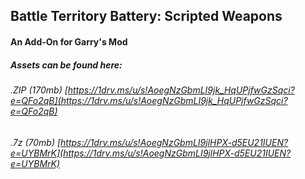## Battle Territory Battery: Scripted Weapons
#### An Add-On for  Garry's Mod
##### Assets can be found here:

###### .ZIP (170mb) [https://1drv.ms/u/s!AoegNzGbmLI9jk_HqUPjfwGzSqci?e=QFo2qB](https://1drv.ms/u/s!AoegNzGbmLI9jk_HqUPjfwGzSqci?e=QFo2qB)

###### .7z (70mb) [https://1drv.ms/u/s!AoegNzGbmLI9jlHPX-d5EU21IUEN?e=UYBMrK](https://1drv.ms/u/s!AoegNzGbmLI9jlHPX-d5EU21IUEN?e=UYBMrK)